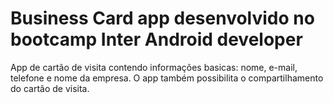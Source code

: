 # Business Card app desenvolvido no bootcamp Inter Android developer
App de cartão de visita contendo informações basicas: 
nome, e-mail, telefone e nome da empresa. O app também 
possibilita o compartilhamento do cartão de visita.
